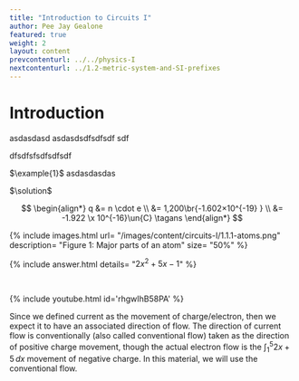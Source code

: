 ```yaml
---
title: "Introduction to Circuits I"
author: Pee Jay Gealone
featured: true
weight: 2
layout: content
prevcontenturl: ../../physics-I
nextcontenturl: ../1.2-metric-system-and-SI-prefixes
---
```




# Introduction

asdasdasd
asdasdsdfsdfsdf
sdf

dfsdfsfsdfsdfsdf


$\example{1}$ 
asdasdasdas

$\solution$ 

$$
\begin{align*}
    q   &= n \cdot e \\
        &= 1,200\br{-1.602×10^{-19} } \\
        &= -1.922 \x 10^{-16}\un{C}   \tagans
\end{align*}
$$





{% include images.html 
    url= "/images/content/circuits-I/1.1.1-atoms.png" 
    description= "Figure 1: Major parts of an atom"
    size= "50%"
%}



{% include answer.html 
    details= "$2x^2+5x-1$"
%} 

<br>

{% include youtube.html 
    id='rhgwIhB58PA' 
%}


Since we defined current as the movement of charge/electron, then we expect it to have an associated direction of flow. The direction of current flow is conventionally (also called conventional flow) taken as the direction of positive charge movement, though the actual electron flow is the $\int_1^5 2x+5\,dx$ movement of negative charge. In this material, we will use the conventional flow.